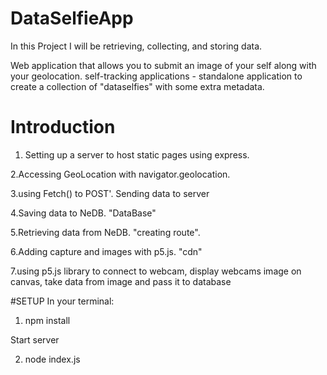 # DataSelfieApp
In this Project I will be retrieving, collecting, and storing data. 

Web application that allows you to submit an image of your self along with your geolocation. self-tracking applications - standalone application to create a collection of "dataselfies" with some extra metadata.

# Introduction

1. Setting up a server to host static pages using express.

2.Accessing GeoLocation with navigator.geolocation.

3.using Fetch() to POST'. Sending data to server

4.Saving data to NeDB. "DataBase"  

5.Retrieving data from NeDB. "creating route".

6.Adding capture and images with p5.js. "cdn"

7.using  p5.js library to connect to webcam, display webcams image on canvas, take data from image and pass it to database


#SETUP
In your terminal:

1. npm install


Start server

2. node index.js 

